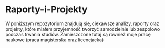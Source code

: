 # Raporty-i-Projekty
W poniższym repozytorium znajdują się, ciekawsze analizy, raporty oraz projekty, które miałem przyjemność tworzyć samodzielnie lub zespołowo podczas trwania studiów. Zamieszczone tutaj są również moje pracę naukowe (praca magisterska oraz licencjacka)
